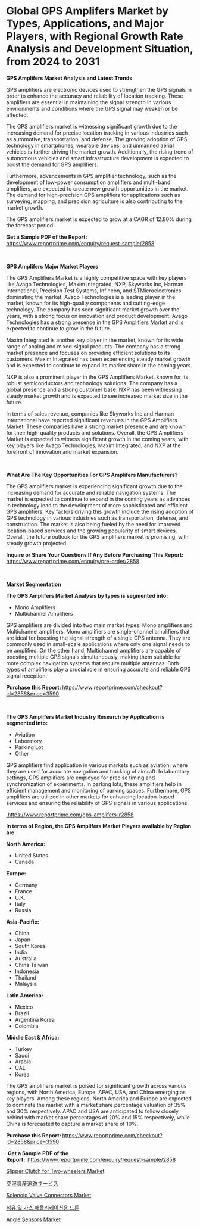 <p><h1>Global GPS Amplifers Market by Types, Applications, and Major Players, with Regional Growth Rate Analysis and Development Situation, from 2024 to 2031</h1></p><p><strong>GPS Amplifers Market Analysis and Latest Trends</strong></p>
<p><p>GPS amplifiers are electronic devices used to strengthen the GPS signals in order to enhance the accuracy and reliability of location tracking. These amplifiers are essential in maintaining the signal strength in various environments and conditions where the GPS signal may weaken or be affected.</p><p>The GPS amplifiers market is witnessing significant growth due to the increasing demand for precise location tracking in various industries such as automotive, transportation, and defense. The growing adoption of GPS technology in smartphones, wearable devices, and unmanned aerial vehicles is further driving the market growth. Additionally, the rising trend of autonomous vehicles and smart infrastructure development is expected to boost the demand for GPS amplifiers.</p><p>Furthermore, advancements in GPS amplifier technology, such as the development of low-power consumption amplifiers and multi-band amplifiers, are expected to create new growth opportunities in the market. The demand for high-precision GPS amplifiers for applications such as surveying, mapping, and precision agriculture is also contributing to the market growth.</p><p>The GPS amplifiers market is expected to grow at a CAGR of 12.80% during the forecast period.</p></p>
<p><strong>Get a Sample PDF of the Report:&nbsp;</strong> <a href="https://www.reportprime.com/enquiry/request-sample/2858">https://www.reportprime.com/enquiry/request-sample/2858</a></p>
<p>&nbsp;</p>
<p><strong>GPS Amplifers Major Market Players</strong></p>
<p><p>The GPS Amplifiers Market is a highly competitive space with key players like Avago Technologies, Maxim Integrated, NXP, Skyworks Inc, Harman International, Precision Test Systems, Infineon, and STMicroelectronics dominating the market. Avago Technologies is a leading player in the market, known for its high-quality components and cutting-edge technology. The company has seen significant market growth over the years, with a strong focus on innovation and product development. Avago Technologies has a strong presence in the GPS Amplifiers Market and is expected to continue to grow in the future.</p><p>Maxim Integrated is another key player in the market, known for its wide range of analog and mixed-signal products. The company has a strong market presence and focuses on providing efficient solutions to its customers. Maxim Integrated has been experiencing steady market growth and is expected to continue to expand its market share in the coming years.</p><p>NXP is also a prominent player in the GPS Amplifiers Market, known for its robust semiconductors and technology solutions. The company has a global presence and a strong customer base. NXP has been witnessing steady market growth and is expected to see increased market size in the future.</p><p>In terms of sales revenue, companies like Skyworks Inc and Harman International have reported significant revenues in the GPS Amplifiers Market. These companies have a strong market presence and are known for their high-quality products and solutions. Overall, the GPS Amplifiers Market is expected to witness significant growth in the coming years, with key players like Avago Technologies, Maxim Integrated, and NXP at the forefront of innovation and market expansion.</p></p>
<p>&nbsp;</p>
<p><strong>What Are The Key Opportunities For GPS Amplifers Manufacturers?</strong></p>
<p><p>The GPS amplifiers market is experiencing significant growth due to the increasing demand for accurate and reliable navigation systems. The market is expected to continue to expand in the coming years as advances in technology lead to the development of more sophisticated and efficient GPS amplifiers. Key factors driving this growth include the rising adoption of GPS technology in various industries such as transportation, defense, and construction. The market is also being fueled by the need for improved location-based services and the growing popularity of smart devices. Overall, the future outlook for the GPS amplifiers market is promising, with steady growth projected.</p></p>
<p><strong>Inquire or Share Your Questions If Any Before Purchasing This Report:</strong> <a href="https://www.reportprime.com/enquiry/pre-order/2858">https://www.reportprime.com/enquiry/pre-order/2858</a></p>
<p>&nbsp;</p>
<p><strong>Market Segmentation</strong></p>
<p><strong>The GPS Amplifers Market Analysis by types is segmented into:</strong></p>
<p><ul><li>Mono Amplifiers</li><li>Multichannel Amplifiers</li></ul></p>
<p><p>GPS amplifiers are divided into two main market types: Mono amplifiers and Multichannel amplifiers. Mono amplifiers are single-channel amplifiers that are ideal for boosting the signal strength of a single GPS antenna. They are commonly used in small-scale applications where only one signal needs to be amplified. On the other hand, Multichannel amplifiers are capable of boosting multiple GPS signals simultaneously, making them suitable for more complex navigation systems that require multiple antennas. Both types of amplifiers play a crucial role in ensuring accurate and reliable GPS signal reception.</p></p>
<p><strong>Purchase this Report:&nbsp;</strong><a href="https://www.reportprime.com/checkout?id=2858&price=3590">https://www.reportprime.com/checkout?id=2858&price=3590</a></p>
<p>&nbsp;</p>
<p><strong>The GPS Amplifers Market Industry Research by Application is segmented into:</strong></p>
<p><ul><li>Aviation</li><li>Laboratory</li><li>Parking Lot</li><li>Other</li></ul></p>
<p><p>GPS amplifiers find application in various markets such as aviation, where they are used for accurate navigation and tracking of aircraft. In laboratory settings, GPS amplifiers are employed for precise timing and synchronization of experiments. In parking lots, these amplifiers help in efficient management and monitoring of parking spaces. Furthermore, GPS amplifiers are utilized in other markets for enhancing location-based services and ensuring the reliability of GPS signals in various applications.</p></p>
<p><a href="https://www.reportprime.com/gps-amplifers-r2858">&nbsp;https://www.reportprime.com/gps-amplifers-r2858</a></p>
<p><strong>In terms of Region, the GPS Amplifers Market Players available by Region are:</strong></p>
<p>
    <p> <strong> North America: </strong>
        <ul>
            <li>United States</li>
            <li>Canada</li>
        </ul>
        </p> 
    <p> <strong> Europe: </strong>
        <ul>
            <li>Germany</li>
            <li>France</li>
            <li>U.K.</li>
            <li>Italy</li>
            <li>Russia</li>
        </ul>
        </p> 
    <p> <strong> Asia-Pacific: </strong>
        <ul>
            <li>China</li>
            <li>Japan</li>
            <li>South Korea</li>
            <li>India</li>
            <li>Australia</li>
            <li>China Taiwan</li>
            <li>Indonesia</li>
            <li>Thailand</li>
            <li>Malaysia</li>
        </ul>
        </p> 
    <p> <strong> Latin America: </strong>
        <ul>
            <li>Mexico</li>
            <li>Brazil</li>
            <li>Argentina Korea</li>
            <li>Colombia</li>
        </ul>
        </p> 
    <p> <strong> Middle East & Africa: </strong>
        <ul>
            <li>Turkey</li>
            <li>Saudi</li>
            <li>Arabia</li>
            <li>UAE</li>
            <li>Korea</li>
        </ul>
    </p>
    </p>
<p><p>The GPS amplifiers market is poised for significant growth across various regions, with North America, Europe, APAC, USA, and China emerging as key players. Among these regions, North America and Europe are expected to dominate the market with a market share percentage valuation of 35% and 30% respectively. APAC and USA are anticipated to follow closely behind with market share percentages of 20% and 15% respectively, while China is forecasted to capture a market share of 10%.</p></p>
<p><strong>Purchase this Report: </strong><a href="https://www.reportprime.com/checkout?id=2858&price=3590">https://www.reportprime.com/checkout?id=2858&price=3590</a></p>
<p>&nbsp;<strong>Get a Sample PDF of the Report:&nbsp;&nbsp;</strong><a href="https://www.reportprime.com/enquiry/request-sample/2858">https://www.reportprime.com/enquiry/request-sample/2858</a></p>
<p><strong></strong></p>
<p><p><a href="https://issuu.com/reportprime-2/docs/slipper-clutch-for-two-wheelers-mar_51b8a9e2fa2ec0">Slipper Clutch for Two-wheelers Market</a></p><p><a href="https://github.com/reliezer65/Market-Research-Report-List-3/blob/main/655612283090.md">空港資産追跡サービス</a></p><p><a href="https://github.com/khlifeservices/Market-Research-Report-List-1/blob/main/solenoid-valve-connectors-market.md">Solenoid Valve Connectors Market</a></p><p><a href="https://github.com/kimvicki3212024/Market-Research-Report-List-2/blob/main/2244674103198.md">석유 및 가스 애플리케이션용 드론</a></p><p><a href="https://github.com/theanastasiyah/Market-Research-Report-List-2/blob/main/angle-sensors-market.md">Angle Sensors Market</a></p></p>
